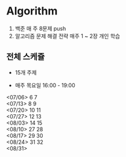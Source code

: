 # Algorithm
1. 백준 매 주 8문제 push
2. 알고리즘 문제 해결 전략 매주 1 ~ 2장 개인 학습

## 전체 스케쥴
- 15개 주제   

- 매주 목요일 16:00 - 19:00  

<07/06> 6 7  
<07/13> 8 9   
<07/20> 10 11  
<07/27> 12 13  
<08/03> 14 15  
<08/10> 27 28  
<08/17> 29 30  
<08/24> 31 32  
<08/31>  
